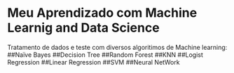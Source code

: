 #  Meu Aprendizado com Machine Learnig and Data Science
 Tratamento de dados e teste com diversos algoritimos de Machine learning:
 ##Naïve Bayes
 ##Decision Tree
 ##Random Forest
 ##KNN
 ##Logist Regression
 ##Linear Regression
 ##SVM
 ##Neural NetWork
